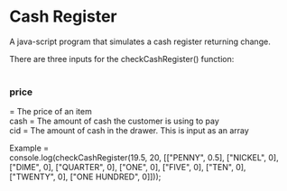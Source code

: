 # Cash Register
A java-script program that simulates a cash register returning change.

There are three inputs for the checkCashRegister() function:
<br><br>
<h3>price</h3> = The price of an item
<br>
cash = The amount of cash the customer is using to pay
<br>
cid = The amount of cash in the drawer. This is input as an array

Example =
<br>
console.log(checkCashRegister(19.5, 20, [["PENNY", 0.5], ["NICKEL", 0], ["DIME", 0], ["QUARTER", 0], ["ONE", 0], ["FIVE", 0], ["TEN", 0], ["TWENTY", 0], ["ONE HUNDRED", 0]]));
